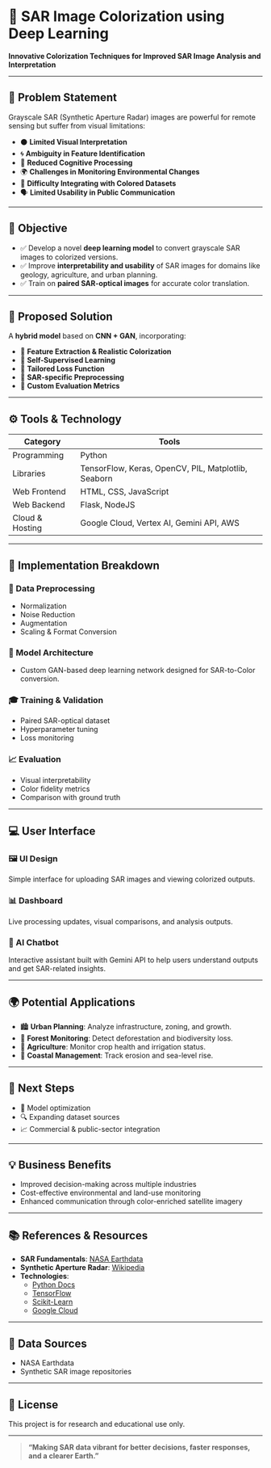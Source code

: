 # 🌈 SAR Image Colorization using Deep Learning

**Innovative Colorization Techniques for Improved SAR Image Analysis and Interpretation**


---

## 📌 Problem Statement

Grayscale SAR (Synthetic Aperture Radar) images are powerful for remote sensing but suffer from visual limitations:

- ⚫ **Limited Visual Interpretation**  
- 🌀 **Ambiguity in Feature Identification**
- 🧠 **Reduced Cognitive Processing**
- 🌍 **Challenges in Monitoring Environmental Changes**
- 🔗 **Difficulty Integrating with Colored Datasets**
- 🗣️ **Limited Usability in Public Communication**

---

## 🎯 Objective

- ✅ Develop a novel **deep learning model** to convert grayscale SAR images to colorized versions.
- ✅ Improve **interpretability and usability** of SAR images for domains like geology, agriculture, and urban planning.
- ✅ Train on **paired SAR-optical images** for accurate color translation.

---

## 🧠 Proposed Solution

A **hybrid model** based on **CNN + GAN**, incorporating:

- 🎯 **Feature Extraction & Realistic Colorization**
- 🔄 **Self-Supervised Learning**
- 📏 **Tailored Loss Function**
- 🧹 **SAR-specific Preprocessing**
- 🧪 **Custom Evaluation Metrics**

---

## ⚙️ Tools & Technology

| Category | Tools |
|---------|-------|
| Programming | Python |
| Libraries | TensorFlow, Keras, OpenCV, PIL, Matplotlib, Seaborn |
| Web Frontend | HTML, CSS, JavaScript |
| Web Backend | Flask, NodeJS |
| Cloud & Hosting | Google Cloud, Vertex AI, Gemini API, AWS |

---

## 🔧 Implementation Breakdown

### 🔁 Data Preprocessing
- Normalization
- Noise Reduction
- Augmentation
- Scaling & Format Conversion

### 🧬 Model Architecture
- Custom GAN-based deep learning network designed for SAR-to-Color conversion.

### 🎓 Training & Validation
- Paired SAR-optical dataset
- Hyperparameter tuning
- Loss monitoring

### 📈 Evaluation
- Visual interpretability
- Color fidelity metrics
- Comparison with ground truth

---

## 💻 User Interface

### 🖼️ UI Design
Simple interface for uploading SAR images and viewing colorized outputs.

### 📊 Dashboard
Live processing updates, visual comparisons, and analysis outputs.

### 🤖 AI Chatbot
Interactive assistant built with Gemini API to help users understand outputs and get SAR-related insights.

---

## 🌍 Potential Applications

- 🏙️ **Urban Planning**: Analyze infrastructure, zoning, and growth.
- 🌳 **Forest Monitoring**: Detect deforestation and biodiversity loss.
- 🌾 **Agriculture**: Monitor crop health and irrigation status.
- 🌊 **Coastal Management**: Track erosion and sea-level rise.

---

## 🚀 Next Steps

- 🔧 Model optimization
- 🔍 Expanding dataset sources
- 📈 Commercial & public-sector integration

---

## 💡 Business Benefits

- Improved decision-making across multiple industries
- Cost-effective environmental and land-use monitoring
- Enhanced communication through color-enriched satellite imagery

---

## 📚 References & Resources

- **SAR Fundamentals**: [NASA Earthdata](https://www.earthdata.nasa.gov/learn/backgrounders/what-is-sar)
- **Synthetic Aperture Radar**: [Wikipedia](https://en.wikipedia.org/wiki/Synthetic-aperture_radar)
- **Technologies**:
  - [Python Docs](https://www.python.org/doc/)
  - [TensorFlow](https://www.tensorflow.org/)
  - [Scikit-Learn](https://scikit-learn.org/stable/)
  - [Google Cloud](https://cloud.google.com/)

---

## 📂 Data Sources

- NASA Earthdata
- Synthetic SAR image repositories

---

## 🔖 License

This project is for research and educational use only.

---

> **“Making SAR data vibrant for better decisions, faster responses, and a clearer Earth.”**
